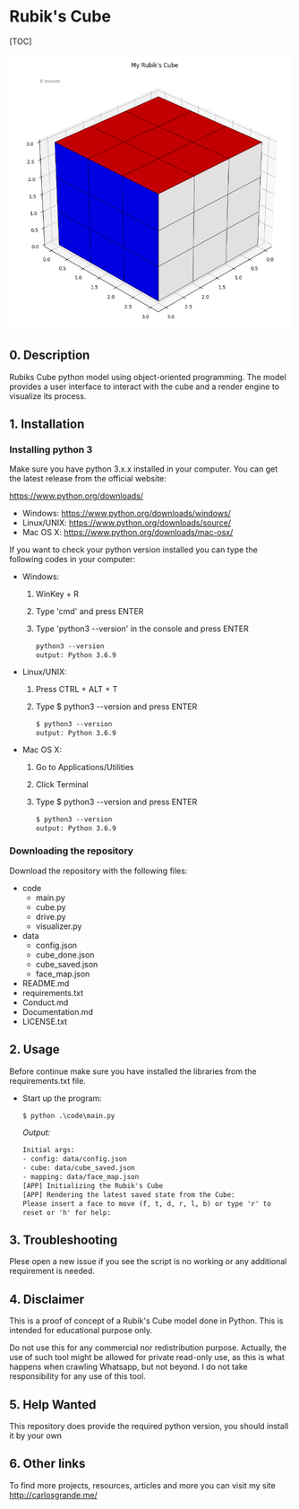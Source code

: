 # Rubik's Cube

[TOC]

![RubiksCube](data/RubiksCube.png)

## 0. Description

Rubiks Cube python model using object-oriented programming. The model provides a user interface to interact with the cube and a render engine to visualize its process.

## 1. Installation

### Installing python 3

Make sure you have python 3.x.x installed in your computer. You can get the latest release from the official website: 

https://www.python.org/downloads/

- Windows: https://www.python.org/downloads/windows/
- Linux/UNIX: https://www.python.org/downloads/source/
- Mac OS X: https://www.python.org/downloads/mac-osx/



If you want to check your python version installed you can type the following codes in your computer:

- Windows:

  1. WinKey + R

  2. Type 'cmd'  and press ENTER

  3. Type 'python3 --version' in the console and press ENTER

     ```
     python3 --version
     output: Python 3.6.9
     ```

- Linux/UNIX:

  1. Press CTRL + ALT + T

  2. Type $ python3 --version and press ENTER

     ```
     $ python3 --version
     output: Python 3.6.9
     ```

     

- Mac OS X: 

  1. Go to Applications/Utilities

  2. Click Terminal

  3. Type $ python3 --version and press ENTER

     ```
     $ python3 --version
     output: Python 3.6.9
     ```



### Downloading the repository

Download the repository with the following files:

- code
  - main.py
  - cube.py
  - drive.py
  - visualizer.py
- data
  - config.json
  - cube_done.json
  - cube_saved.json
  - face_map.json
- README.md
- requirements.txt
- Conduct.md
- Documentation.md
- LICENSE.txt



## 2. Usage

Before continue make sure you have installed the libraries from the requirements.txt file.

- Start up the program:

  ```
  $ python .\code\main.py
  ```

  *Output:*

  ```
  Initial args:
  - config: data/config.json
  - cube: data/cube_saved.json
  - mapping: data/face_map.json
  [APP] Initializing the Rubik's Cube
  [APP] Rendering the latest saved state from the Cube:
  Please insert a face to move (f, t, d, r, l, b) or type 'r' to reset or 'h' for help:
  ```

  

##  3. Troubleshooting

Plese open a new issue if you see the script is no working or any additional requirement is needed.

## 4. Disclaimer

This is a proof of concept of a Rubik's Cube model done in Python. This is intended for educational purpose only.

Do not use this for any commercial nor redistribution purpose. Actually, the use of such tool might be allowed for private read-only use, as this is what happens when crawling Whatsapp, but not beyond. I do not take responsibility for any use of this tool.

## 5. Help Wanted

This repository does provide the required python version, you should install it by your own

## 6. Other links

To find more projects, resources, articles and more you can visit my site http://carlosgrande.me/